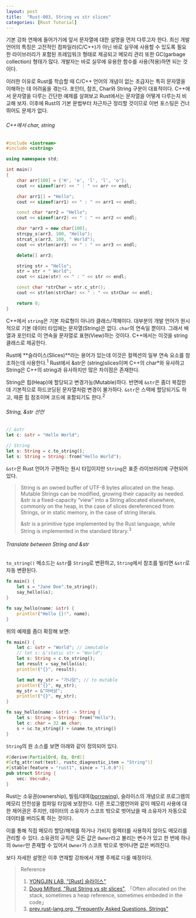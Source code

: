 ```yaml
---
layout: post
title:  "Rust-003, String vs str slices"
categories: [Rust Tutorial]
---
```


기본 강좌 연재에 들어가기에 앞서 문자열에 대한 설명을 먼저 다루고자 한다. 최신 개발 언어의 특징은 고전적인 컴파일러(C/C\+\+)가 아닌 바로 실무에 사용할 수 있도록 필요한 라이브러리가 포함된 프레임워크 형태로 제공되고 메모리 관리 또한 GC(garbage collection) 형태가 많다. 개발자는 바로 실무에 유용한 함수를 사용(적용)하면 되는 것이다.

이러한 이유로 Rust를 학습할 때 C/C\+\+ 언어의 개념이 없는 초급자는 특히 문자열을 이해하는 데 어려움을 겪는다. 포인터, 참조, Char와 String 구분이 대표적이다. C\+\+에서 문자열을 다루는 간단한 예제를 살펴보고 Rust에서는 문자열을 어떻게 다루는지 비교해 보자. 이후에 Rust의 기본 문법부터 차근차근 정리할 것이므로 이번 포스팅은 건너뛰어도 문제가 없다.

###### C\+\+에서 char, string

```cpp
#include <iostream>
#include <cstring>

using namespace std;

int main()
{
    char arr[100] = {'H', 'e', 'l', 'l', 'o'};
    cout << sizeof(arr) << " : " << arr << endl;

    char arr1[] = "Hello";
    cout << sizeof(arr1) << " : " << arr1 << endl;

    const char *arr2 = "Hello";
    cout << sizeof(arr2) << " : " << arr2 << endl;

    char *arr3 = new char[100];
    strcpy_s(arr3, 100, "Hello");
    strcat_s(arr3, 100, " World");
    cout << strlen(arr3) << " : " << arr3 << endl;

    delete[] arr3;

    string str = "Hello";
    str = str + " World";
    cout << size(str) << " : " << str << endl;

    const char *strChar = str.c_str();
    cout << strlen(strChar) << " : " << strChar << endl;

    return 0;
}
```

C\+\+에서 `string`은 기본 자료형이 아니라 클래스/객체이다. 대부분의 개발 언어가 원시적으로 기본 데이터 타입에는 문자열(String)은 없다. `char`의 연속일 뿐이다. 그래서 배열과 포인터로 이 연속을 문자열로 표현(View)하는 것이다. C\+\+에서는 이것을 string 클래스로 제공한다.

Rust에 **슬라이스(Slices)**라는 용어가 있는데 이것은 컬렉션의 일부 연속 요소를 참조하는데 사용한다.<sup>1</sup> Rust에서 \&str은 (string)slices이며 C\+\+의 char\*와 유사하고 String은 C\+\+의 string과 유사하지만 많은 차이점은 존재한다.

String은 힙(Heap)에 할당되고 변경가능(Mutable)하다. 반면에 `&str`은 좀더 복잡한데 기본적으로 하드코딩된 문자열처럼 변경이 불가하다. `&str`은 스택에 할당되기도 하고, 때론 힙 참조이며 코드에 포함되기도 한다.<sup>2</sup>

###### String, \&str  선언

```rust
// &str
let c: &str = "Hello World"; 

// String
let s: String = c.to_string();
let s: String = String::from("Hello World");
```

`&str`은 Rust 언어가 구현하는 원시 타입이지만 `String`은 표준 라이브러리에 구현되어 있다. 

> String is an owned buffer of UTF-8 bytes allocated on the heap. Mutable Strings can be modified, growing their capacity as needed. &str is a fixed-capacity “view” into a String allocated elsewhere, commonly on the heap, in the case of slices dereferenced from Strings, or in static memory, in the case of string literals.
>  
> &str is a primitive type implemented by the Rust language, while String is implemented in the standard library.<sup>3</sup>

###### Translate between String and \&str

`to_string()` 메소드는 `&str`를 `String`로 변환하고, `String`에서 참조를 빌리면 `&str`로 자동 변환된다.

```rust
fn main() {
    let s = "Jane Doe".to_string();
    say_hello(&s);
}

fn say_hello(name: &str) {
    println!("Hello {}!", name);
}
```

위의 예제를 좀더 확장해 보면:

```rust
fn main() {
    let c: &str = "World"; // immutable
    // let s: &'static str = "World";    
    let s: String = c.to_string();
    let result = say_hello(&s);
    println!("{}", result);

    let mut my_str = "가나닭"; // to mutable
    println!("{}", my_str);
    my_str = &"마바삵";
    println!("{}", my_str);
}

fn say_hello(name: &str) -> String {
    let s: String = String::from("Hello");
    let c: char = 32 as char;
    s + &c.to_string() + &name.to_string()
}
```

`String`의 원 소스를 보면 아래와 같이 정의되어 있다.

```rust
#[derive(PartialOrd, Eq, Ord)]
#[cfg_attr(not(test), rustc_diagnostic_item = "String")]
#[stable(feature = "rust1", since = "1.0.0")]
pub struct String {
    vec: Vec<u8>,
}
```

Rust는 소유권(ownership), 빌림/대여([borrowing](https://rinthel.github.io/rust-lang-book-ko/ch04-02-references-and-borrowing.html)), 슬라이스의 개념으로 프로그램의 메모리 안전성을 컴파일 타임에 보장한다. 다른 프로그램언어와 같이 메모리 사용에 대한 제어권은 주지만, 데이터의 소유자가 스코프 밖으로 벗어났을 때 소유자가 자동으로 데이터를 버리도록 하는 것이다. 

이를 통해 직접 메모리 할당/해제를 하거나 가비지 컬렉터를 사용하지 않아도 메모리를 관리할 수 있다. 소유권의 규칙은 모든 값은 `Owner`라고 불리는 변수가 있고 한 번에 하나의 `Owner`만 존재할 수 있어서 `Owner`가 스코프 밖으로 벗어나면 값은 버려진다.

보다 자세한 설명은 이후 연재할 강좌에서 개별 주제로 다룰 예정이다.

> Reference
> 1. [YONGJIN LAB, "\[Rust\] 슬라이스"](https://yongj.in/rust/rust-slice/)
> 2. [Doug Milford, "Rust String vs str slices"](https://www.youtube.com/watch?v=ClPrjjHmo2Y), 「Often allocated on the stack, sometimes a heap reference, sometimes embeded in the code」
> 3. [prev.rust-lang.org, "Frequently Asked Questions, Strings"](https://prev.rust-lang.org/en-US/faq.html#strings)
